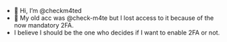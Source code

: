 - 👋 Hi, I’m @checkm4ted
- 👀 My old acc was @check-m4te but I lost access to it because of the now mandatory 2FA.
- I believe I should be the one who decides if I want to enable 2FA or not.
